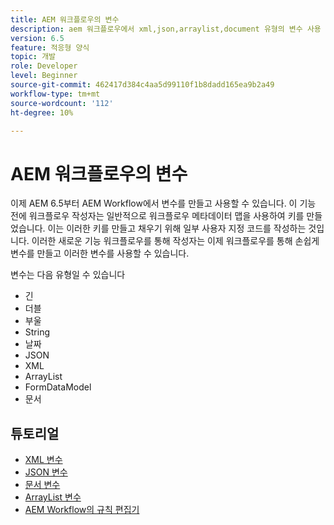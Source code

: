 ```yaml
---
title: AEM 워크플로우의 변수
description: aem 워크플로우에서 xml,json,arraylist,document 유형의 변수 사용
version: 6.5
feature: 적응형 양식
topic: 개발
role: Developer
level: Beginner
source-git-commit: 462417d384c4aa5d99110f1b8dadd165ea9b2a49
workflow-type: tm+mt
source-wordcount: '112'
ht-degree: 10%

---
```



# AEM 워크플로우의 변수

이제 AEM 6.5부터 AEM Workflow에서 변수를 만들고 사용할 수 있습니다. 이 기능 전에 워크플로우 작성자는 일반적으로 워크플로우 메타데이터 맵을 사용하여 키를 만들었습니다. 이는 이러한 키를 만들고 채우기 위해 일부 사용자 지정 코드를 작성하는 것입니다. 이러한 새로운 기능 워크플로우를 통해 작성자는 이제 워크플로우를 통해 손쉽게 변수를 만들고 이러한 변수를 사용할 수 있습니다.

변수는 다음 유형일 수 있습니다

* 긴
* 더블
* 부울
* String
* 날짜
* JSON
* XML
* ArrayList
* FormDataModel
* 문서

## 튜토리얼

* [XML 변수](part1.md)
* [JSON 변수](part2.md)
* [문서 변수](part3.md)
* [ArrayList 변수](part4.md)
* [AEM Workflow의 규칙 편집기](part5.md)
